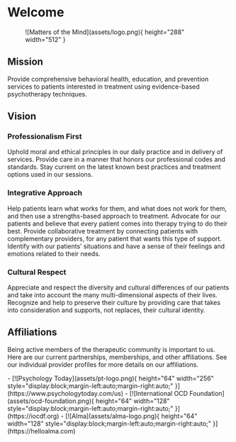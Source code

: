 # Welcome

<figure markdown>
![Matters of the Mind](assets/logo.png){ height="288" width="512" }
  <figcaption></figcaption>
</figure>

## Mission

Provide comprehensive behavioral health, education, and prevention services to patients interested in treatment using evidence-based psychotherapy techniques.

## Vision

### Professionalism First

Uphold moral and ethical principles in our daily practice and in delivery of services. Provide care in a manner that honors our professional codes and standards. Stay current on the latest known best practices and treatment options used in our sessions.

### Integrative Approach

Help patients learn what works for them, and what does not work for them, and then use a strengths-based approach to treatment.
Advocate for our patients and believe that every patient comes into therapy trying to do their best.
Provide collaborative treatment by connecting patients with complementary providers, for any patient that wants this type of support.
Identify with our patients’ situations and have a sense of their feelings and emotions related to their needs.

### Cultural Respect

Appreciate and respect the diversity and cultural differences of our patients and take into account the many multi-dimensional aspects of their lives. Recognize and help to preserve their culture by providing care that takes into consideration and supports, not replaces, their cultural identity.

## Affiliations

Being active members of the therapeutic community is important to us. Here are our current partnerships, memberships, and other affiliations. See our individual provider profiles for more details on our affiliations.

<div class="grid cards" markdown>
- [![Psychology Today](assets/pt-logo.png){ height="64" width="256" style="display:block;margin-left:auto;margin-right:auto;" }](https://www.psychologytoday.com/us)
- [![International OCD Foundation](assets/ocd-foundation.png){ height="64" width="128" style="display:block;margin-left:auto;margin-right:auto;" }](https://iocdf.org)
- [![Alma](assets/alma-logo.png){ height="64" width="128" style="display:block;margin-left:auto;margin-right:auto;" }](https://helloalma.com)
</div>
